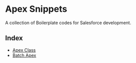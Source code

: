 # Apex Snippets
A collection of Boilerplate codes for Salesforce development.

## Index
- [Apex Class](Apex-Class/)
- [Batch Apex](Batch-Apex/)

